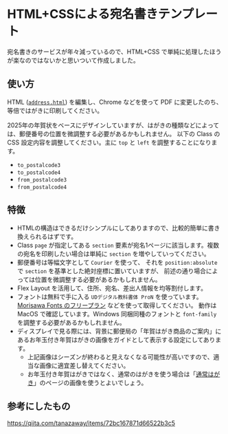 # HTML+CSSによる宛名書きテンプレート

宛名書きのサービスが年々減っているので、HTML+CSS で単純に処理したほうが楽なのではないかと思いついて作成しました。

## 使い方

HTML ([`address.html`](address.html)) を編集し、Chrome などを使って PDF に変更したのち、等倍ではがきに印刷してください。

2025年の年賀状をベースにデザインしていますが、はがきの種類などによっては、郵便番号の位置を微調整する必要があるかもしれません。
以下の Class の CSS 設定内容を調整してください。主に `top` と `left` を調整することになります。
- `to_postalcode3` 
- `to_postalcode4` 
- `from_postalcode3`
- `from_postalcode4`

## 特徴

- HTMLの構造はできるだけシンプルにしてありますので、比較的簡単に書き換えられるはずです。
- Class `page` が指定してある `section` 要素が宛名1ページに該当します。複数の宛名を印刷したい場合は単純に `section` を増やしていってください。
- 郵便番号は等幅文字として `Courier` を使って、
  それを `position:absolute` で `section` を基準とした絶対座標に置いていますが、
  前述の通り場合によっては位置を微調整する必要があるかもしれません。
- Flex Layout を活用して、住所、宛名、差出人情報を均等割付します。
- フォントは無料で手に入る `UDデジタル教科書体 ProN` を使っています。
  [Morisawa Fonts のフリープラン](https://morisawafonts.com/plans/free/) などを使って取得してください。
  動作は MacOS で確認しています。Windows 同梱同種のフォントと `font-family` を調整する必要があるかもしれません。
- ディスプレイで見る際には、背景に郵便局の「年賀はがき商品のご案内」にあるお年玉付き年賀はがきの画像をガイドとして表示する設定にしてあります。
  - 上記画像はシーズンが終わると見えなくなる可能性が高いですので、適当な画像に適宜差し替えてください。
  - お年玉付き年賀はがきではなく、通常のはがきを使う場合は「[通常はがき](https://www.post.japanpost.jp/service/standard/two/type/normal.html)」のページの画像を使うとよいでしょう。

## 参考にしたもの

https://qiita.com/tanazaway/items/72bc167871d66522b3c5

